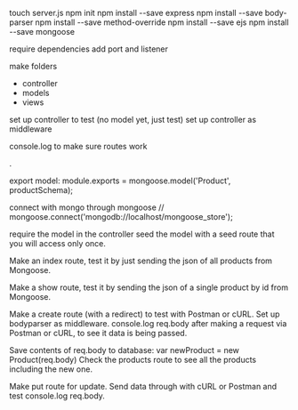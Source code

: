 touch server.js
npm init
npm install --save express
npm install --save body-parser
npm install --save method-override
npm install --save ejs
npm install --save mongoose

require dependencies
add port and listener

make folders
 - controller
 - models
 - views

set up controller to test (no model yet, just test)
set up controller as middleware


console.log to make sure routes work

.

export model:
module.exports = mongoose.model('Product', productSchema);

connect with mongo through mongoose
// mongoose.connect('mongodb://localhost/mongoose_store');


require the model in the controller
seed the model with a seed route that you will access only once.


Make an index route, test it by just sending the json of all products from Mongoose.


Make a show route, test it by sending
the json of a single product by id from Mongoose.

Make a create route (with a redirect) to test with Postman or cURL. 
Set up bodyparser as middleware.
console.log req.body after making a request via Postman or cURL, to see it data is being passed.

Save contents of req.body to database:
var newProduct = new Product(req.body)
Check the products route to see all the products including the new one.


Make put route for update. Send data through with cURL or Postman and test console.log req.body.














